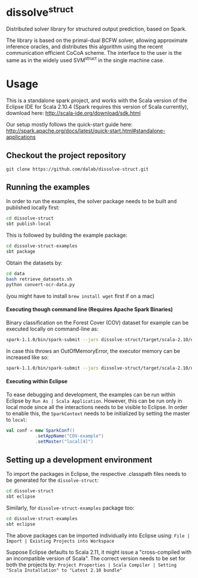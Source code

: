 dissolve<sup>struct</sup>
===========

Distributed solver library for structured output prediction, based on Spark.

The library is based on the primal-dual BCFW solver, allowing approximate inference oracles, and distributes this algorithm using the recent communication efficient CoCoA scheme.
The interface to the user is the same as in the widely used SVM<sup>struct</sup> in the single machine case.

# Usage

This is a standalone spark project, and works with the Scala version of the Eclipse IDE for Scala 2.10.4 (Spark requires this version of Scala currently), download here:
<http://scala-ide.org/download/sdk.html>

Our setup mostly follows the quick-start guide here:
<http://spark.apache.org/docs/latest/quick-start.html#standalone-applications>

## Checkout the project repository

	git clone https://github.com/dalab/dissolve-struct.git

## Running the examples
In order to run the examples, the solver package needs to be built and published locally first:
```bash
cd dissolve-struct
sbt publish-local
```
This is followed by building the example package:
```bash
cd dissolve-struct-examples
sbt package
```

Obtain the datasets by:
```bash
cd data
bash retrieve_datasets.sh
python convert-ocr-data.py
```
(you might have to install `brew install wget` first if on a mac)

#### Executing though command line (Requires Apache Spark Binaries)
Binary classification on the Forest Cover (COV) dataset for example can be executed locally on command-line as:
```bash
spark-1.1.0/bin/spark-submit --jars dissolve-struct/target/scala-2.10/dissolvestruct_2.10-0.1-SNAPSHOT.jar --class "ch.ethz.dal.dissolve.examples.bsvm.COVBinary" --master local dissolve-struct-examples/target/scala-2.10/dissolvestructexample_2.10-0.1-SNAPSHOT.jar
```

In case this throws an OutOfMemoryError, the executor memory can be increased like so:
```bash
spark-1.1.0/bin/spark-submit --jars dissolve-struct/target/scala-2.10/dissolvestruct_2.10-0.1-SNAPSHOT.jar --class "ch.ethz.dal.dissolve.examples.bsvm.COVBinary" --master local --driver-memory 2G dissolve-struct-examples/target/scala-2.10/dissolvestructexample_2.10-0.1-SNAPSHOT.jar
```

#### Executing within Eclipse
To ease debugging and development, the examples can be run within Eclipse by `Run As | Scala Application`.
However, this can be run only in local mode since all the interactions needs to be visible to Eclipse.
In order to enable this, the `SparkContext` needs to be initialized by setting the master to `local`:
```scala
val conf = new SparkConf()
	       .setAppName("COV-example")
	       .setMaster("local[4]")
```

## Setting up a development environment
To import the packages in Eclipse, the respective .classpath files needs to be generated for the `dissolve-struct`:
```bash
cd dissolve-struct
sbt eclipse
```
Similarly, for `dissolve-struct-examples` package too:
```bash
cd dissolve-struct-examples
sbt eclipse
```
The above packages can be imported individually into Eclipse using: `File | Import | Existing Projects into Workspace`

Suppose Eclipse defaults to Scala 2.11, it might issue a "cross-compiled with an incompatible version of Scala".
The correct version needs to be set for both the projects by:
`Project Properties | Scala Compiler | Setting "Scala Installation" to "Latest 2.10 bundle"`
